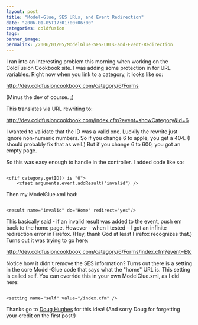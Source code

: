 ```yaml
---
layout: post
title: "Model-Glue, SES URLs, and Event Redirection"
date: "2006-01-05T17:01:00+06:00"
categories: coldfusion 
tags: 
banner_image: 
permalink: /2006/01/05/ModelGlue-SES-URLs-and-Event-Redirection
---
```


I ran into an interesting problem this morning when working on the ColdFusion Cookbook site. I was adding some protection in for URL variables. Right now when you link to a category, it looks like so:

http://dev.coldfusioncookbook.com/category/6/Forms

(Minus the dev of course. ;)

This translates via URL rewriting to:

http://dev.coldfusioncookbook.com/index.cfm?event=showCategory&id=6

I wanted to validate that the ID was a valid one. Luckily the rewrite just ignore non-numeric numbers. So if you change 6 to apple, you get a 404. (I should probably fix that as well.) But if you change 6 to 600, you got an empty page.
<!--more-->
So this was easy enough to handle in the controller. I added code like so:

<code>
&lt;cfif category.getID() is "0"&gt;
	&lt;cfset arguments.event.addResult("invalid") /&gt;
</code>

Then my ModelGlue.xml had:

<code>
&lt;result name="invalid" do="Home" redirect="yes"/&gt; 
</code>

This basically said - if an invalid result was added to the event, push em back to the home page. However - when I tested - I got an infinite redirection error in Firefox. (Hey, thank God at least Firefox recognizes that.) Turns out it was trying to go here:

http://dev.coldfusioncookbook.com/category/6/Forms/index.cfm?event=Etc

Notice how it didn't remove the SES information? Turns out there is a setting in the core Model-Glue code that says what the "home" URL is. This setting is called self. You can override this in your own ModelGlue.xml, as I did here:

<code>
&lt;setting name="self" value="/index.cfm" /&gt;
</code>

Thanks go to <a href="http://www.doughughes.net">Doug Hughes</a> for this idea! (And sorry Doug for forgetting your credit on the first post!)